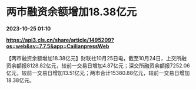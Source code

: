# 两市融资余额增加18.38亿元

**2023-10-25 01:10**

**https://api3.cls.cn/share/article/1495209?os=web&sv=7.7.5&app=CailianpressWeb**

【两市融资余额增加18.38亿元】财联社10月25日电，截至10月24日，上交所融资余额报8128.82亿元，较前一交易日增加4.87亿元；深交所融资余额报7252.06亿元，较前一交易日增加13.51亿元；两市合计15380.88亿元，较前一交易日增加18.38亿元。
